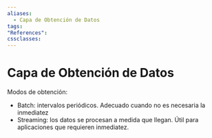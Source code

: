 ```yaml
---
aliases:
  - Capa de Obtención de Datos
tags:
"References":
cssclasses:
---
```

# Capa de Obtención de Datos

Modos de obtención:
- Batch: intervalos periódicos. Adecuado cuando no es necesaria la inmediatez
- Streaming: los datos se procesan a medida que llegan. Útil para aplicaciones que requieren inmediatez.